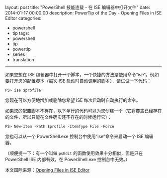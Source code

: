 ﻿layout: post
title: "PowerShell 技能连载 - 在 ISE 编辑器中打开文件"
date: 2014-01-17 00:00:00
description: PowerTip of the Day - Opening Files in ISE Editor
categories:
- powershell
- tip
tags:
- powershell
- tip
- powertip
- series
- translation
---
如果您想在 ISE 编辑器中打开一个脚本，一个快捷的方法是使用命令“ise”。例如要打开您的配置脚本（每次 ISE 启动时自动调用的脚本），请试试一下代码：

	PS> ise $profile

您现在可以方便地增加或删除您希望 ISE 每次启动时自动执行的命令。

如果您的配置脚本不存在，以下单行的代码可以为您创建一个（它将覆盖已经存在的文件，所以只能在文件确实还不存在的时候运行它）：

	PS> New-Item -Path $profile -ItemType File -Force

您也可以从一个 PowerShell.exe 控制台中使用“ise”命令来启动一个 ISE 编辑器。

（顺便提一下：有一个叫做 `psEdit` 的函数使用效果十分相似，但是只在 PowerShell ISE 内部有效，在 PowerShell.exe 控制台中无效。）

<!--more-->
本文国际来源：[Opening Files in ISE Editor](http://powershell.com/cs/blogs/tips/archive/2014/01/17/opening-files-in-ise-editor.aspx)
